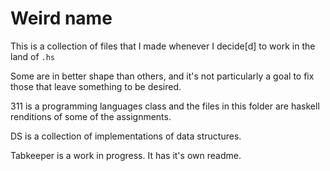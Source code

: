 # Weird name 

This is a collection of files that I made whenever I decide[d] to work in the land of ```.hs```

Some are in better shape than others, and it's not particularly a goal to fix those that leave something to be desired. 

311 is a programming languages class and the files in this folder are haskell renditions of some of the assignments.

DS is a collection of implementations of data structures. 

Tabkeeper is a work in progress. It has it's own readme. 

